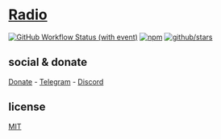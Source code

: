 # [Radio](...)

[![GitHub Workflow Status (with event)](https://img.shields.io/github/actions/workflow/status/brtmvdl/radio/npm-publish.yml?label=GitHub%20Actions&link=https%3A%2F%2Fgithub.com%2Fbrtmvdl%2Fradio%2Factions%2Fworkflows%2Fnpm-publish.yml)](https://github.com/brtmvdl/radio/actions/workflows/npm-publish.yml) [![npm](https://img.shields.io/npm/dw/%40brtmvdl/radio?label=NPM%20Weekly%20Downloads)](https://www.npmjs.com/package/@brtmvdl/radio) [![github/stars](https://img.shields.io/github/stars/brtmvdl/radio?style=social)](https://img.shields.io/github/stars/brtmvdl/radio?style=social) 

## social & donate

[Donate](https://link.mercadopago.com.br/brtmvdl) - [Telegram](https://t.me/+KRmg5MlqgMk0MTg5) - [Discord](https://discord.gg/auCmnvV2)

## license

[MIT](./LICENSE)
